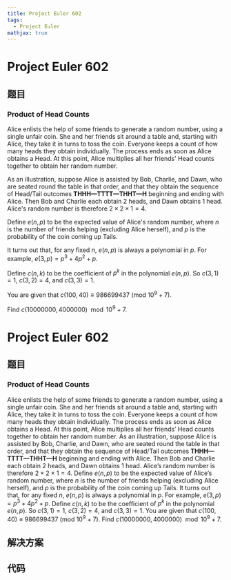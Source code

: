```yaml
---
title: Project Euler 602
tags:
  - Project Euler
mathjax: true
---
```

<escape><!-- more --></escape>
    
# Project Euler 602
## 题目
### Product of Head Counts


Alice enlists the help of some friends to generate a random number, using a single unfair coin. She and her friends sit around a table and, starting with Alice, they take it in turns to toss the coin. Everyone keeps a count of how many heads they obtain individually. The process ends as soon as Alice obtains a Head. At this point, Alice multiplies all her friends' Head counts together to obtain her random number.


As an illustration, suppose Alice is assisted by Bob, Charlie, and Dawn, who are seated round the table in that order, and that they obtain the sequence of Head/Tail outcomes <b>THHH—TTTT—THHT—H</b> beginning and ending with Alice. Then Bob and Charlie each obtain 2 heads, and Dawn obtains 1 head. Alice's random number is therefore $2\times 2\times 1 = 4$.


Define $e(n, p)$ to be the expected value of Alice's random number, where $n$ is the number of friends helping (excluding Alice herself), and $p$ is the probability of the coin coming up Tails.


It turns out that, for any fixed $n$, $e(n, p)$ is always a polynomial in $p$. For example, $e(3, p) = p^3 + 4p^2 + p$.


Define $c(n, k)$ to be the coefficient of $p^k$ in the polynomial $e(n, p)$. So $c(3, 1) = 1$, $c(3, 2) = 4$, and $c(3, 3) = 1$.


You are given that $c(100, 40) \equiv 986699437 \text{ } (\text{mod } 10^9+7)$.


Find $c(10000000, 4000000) \mod 10^9+7$.



# Project Euler 602
## 题目
### Product of Head Counts

Alice enlists the help of some friends to generate a random number, using a single unfair coin. She and her friends sit around a table and, starting with Alice, they take it in turns to toss the coin. Everyone keeps a count of how many heads they obtain individually. The process ends as soon as Alice obtains a Head. At this point, Alice multiplies all her friends’ Head counts together to obtain her random number.
As an illustration, suppose Alice is assisted by Bob, Charlie, and Dawn, who are seated round the table in that order, and that they obtain the sequence of Head/Tail outcomes <b>THHH—TTTT—THHT—H</b> beginning and ending with Alice. Then Bob and Charlie each obtain 2 heads, and Dawn obtains 1 head. Alice’s random number is therefore $2\times 2\times 1 = 4$.
Define $e(n, p)$ to be the expected value of Alice’s random number, where $n$ is the number of friends helping (excluding Alice herself), and $p$ is the probability of the coin coming up Tails.
It turns out that, for any fixed $n$, $e(n, p)$ is always a polynomial in $p$. For example, $e(3, p) = p^3 + 4p^2 + p$.
Define $c(n, k)$ to be the coefficient of $p^k$ in the polynomial $e(n, p)$. So $c(3, 1) = 1$, $c(3, 2) = 4$, and $c(3, 3) = 1$.
You are given that $c(100, 40) \equiv 986699437 \text{ } (\text{mod } 10^9+7)$.
Find $c(10000000, 4000000) \mod 10^9+7$.


## 解决方案


## 代码


